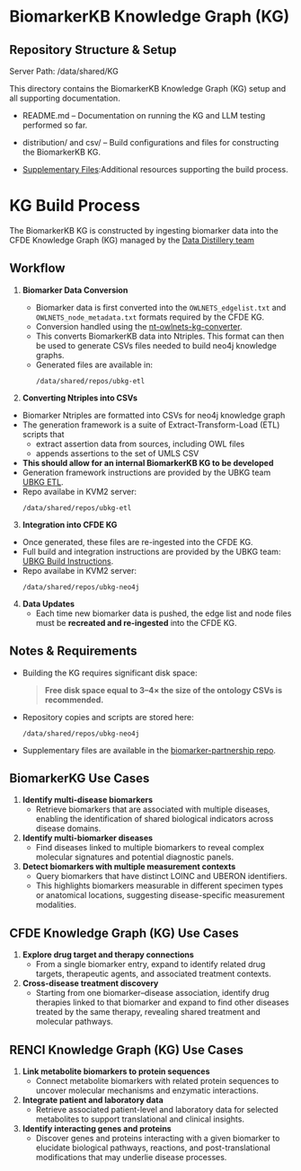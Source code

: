 # BiomarkerKB Knowledge Graph (KG)

## Repository Structure & Setup

Server Path: /data/shared/KG

This directory contains the BiomarkerKB Knowledge Graph (KG) setup and all supporting documentation.

- README.md – Documentation on running the KG and LLM testing performed so far.

- distribution/ and csv/ – Build configurations and files for constructing the BiomarkerKB KG.

- [Supplementary Files](https://github.com/clinical-biomarkers/biomarker-partnership/tree/main/supplementary_files):Additional resources supporting the build process.

# KG Build Process

The BiomarkerKB KG is constructed by ingesting biomarker data into the CFDE Knowledge Graph (KG) managed by the [Data Distillery team](https://ubkg.docs.xconsortia.org/basics/)

## Workflow

1. **Biomarker Data Conversion**
   - Biomarker data is first converted into the `OWLNETS_edgelist.txt` and `OWLNETS_node_metadata.txt` formats required by the CFDE KG.  
   - Conversion handled using the [nt-owlnets-kg-converter](https://github.com/clinical-biomarkers/nt-owlnets-kg-converter).
   - This converts BiomarkerKB data into Ntriples. This format can then be used to generate CSVs files needed to build neo4j knowledge graphs.
   - Generated files are available in:  
     ```
     /data/shared/repos/ubkg-etl
     ```

2.  **Converting Ntriples into CSVs**
   - Biomarker Ntriples are formatted into CSVs for neo4j knowledge graph
   - The generation framework is a suite of Extract-Transform-Load (ETL) scripts that
      - extract assertion data from sources, including OWL files
      - appends assertions to the set of UMLS CSV
   - **This should allow for an internal BiomarkerKB KG to be developed**
   - Generation framework instructions are provided by the UBKG team [UBKG ETL](https://github.com/x-atlas-consortia/ubkg-etl).
   - Repo availabe in KVM2 server:
     ```
     /data/shared/repos/ubkg-etl
     ```

3.   **Integration into CFDE KG**
   - Once generated, these files are re-ingested into the CFDE KG.  
   - Full build and integration instructions are provided by the UBKG team:  
     [UBKG Build Instructions](https://github.com/x-atlas-consortia/ubkg-neo4j/blob/main/docs/BUILD_INSTRUCTIONS.md).
   - Repo availabe in KVM2 server:
     ```
     /data/shared/repos/ubkg-neo4j
     ```
     
4. **Data Updates**
   - Each time new biomarker data is pushed, the edge list and node files must be **recreated and re-ingested** into the CFDE KG.
  
## Notes & Requirements  

- Building the KG requires significant disk space:  
  > **Free disk space equal to 3–4× the size of the ontology CSVs is recommended.**

- Repository copies and scripts are stored here:
  ```
  /data/shared/repos/ubkg-neo4j
  ```
- Supplementary files are available in the [biomarker-partnership repo](https://github.com/clinical-biomarkers/biomarker-partnership/tree/main/supplementary_files).

## BiomarkerKG Use Cases

1. **Identify multi-disease biomarkers**
   - Retrieve biomarkers that are associated with multiple diseases, enabling the identification of shared biological indicators across disease domains.
2. **Identify multi-biomarker diseases**
   - Find diseases linked to multiple biomarkers to reveal complex molecular signatures and potential diagnostic panels.
3. **Detect biomarkers with multiple measurement contexts**
   - Query biomarkers that have distinct LOINC and UBERON identifiers.
   - This highlights biomarkers measurable in different specimen types or anatomical locations, suggesting disease-specific measurement modalities.

## CFDE Knowledge Graph (KG) Use Cases

1. **Explore drug target and therapy connections**
   - From a single biomarker entry, expand to identify related drug targets, therapeutic agents, and associated treatment contexts.
2. **Cross-disease treatment discovery**
   - Starting from one biomarker–disease association, identify drug therapies linked to that biomarker and expand to find other diseases treated by the same therapy, revealing shared treatment and molecular pathways.

## RENCI Knowledge Graph (KG) Use Cases

1. **Link metabolite biomarkers to protein sequences**
   - Connect metabolite biomarkers with related protein sequences to uncover molecular mechanisms and enzymatic interactions.
2. **Integrate patient and laboratory data**
   - Retrieve associated patient-level and laboratory data for selected metabolites to support translational and clinical insights.
3. **Identify interacting genes and proteins**
   - Discover genes and proteins interacting with a given biomarker to elucidate biological pathways, reactions, and post-translational modifications that may underlie disease processes.



